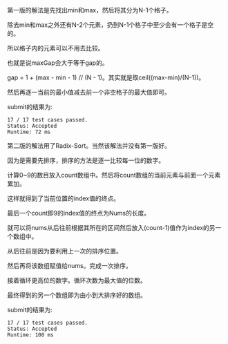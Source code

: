 第一版的解法是先找出min和max，然后将其分为N-1个格子。

除去min和max之外还有N-2个元素，扔到N-1个格子中至少会有一个格子是空的。

所以格子内的元素可以不用去比较。

也就是说maxGap会大于等于gap的。

gap = 1 + (max - min - 1) // (N - 1)。其实就是取ceil((max-min)/(N-1))。

然后再逐一当前的最小值减去前一个非空格子的最大值即可。

submit的结果为:
```
17 / 17 test cases passed.
Status: Accepted
Runtime: 72 ms
```

第二版的解法用了Radix-Sort。当然该解法并没有第一版好。

因为是需要先排序，排序的方法是逐一比较每一位的数字。

计算0~9的数目放入count数组中。然后将count数组的当前元素与前面一个元素累加。

这样就得到了当前位置的index值的终点。

最后一个count即9的index值的终点为Nums的长度。

就可以将nums从后往前根据其所在的区间然后放入(count-1)值作为index的另一个数组中。

从后往前是因为要利用上一次的排序位置。

然后再将该数组赋值给nums。完成一次排序。

接着循环更高位的数字。循环次数为最大值的位数。

最终得到的另一个数组即为由小到大排序好的数组。

submit的结果为:
```
17 / 17 test cases passed.
Status: Accepted
Runtime: 100 ms
```
